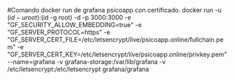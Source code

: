 #Comando docker run de grafana psicoapp con certificado.
docker run -u $(id -u root):$(id -g root) -d -p 3000:3000 -e "GF_SECURITY_ALLOW_EMBEDDING=true" -e "GF_SERVER_PROTOCOL=https" -e "GF_SERVER_CERT_FILE=/etc/letsencrypt/live/psicoapp.online/fullchain.pem" -e "GF_SERVER_CERT_KEY=/etc/letsencrypt/live/psicoapp.online/privkey.pem" --name=grafana -v grafana-storage:/var/lib/grafana -v /etc/letsencrypt:/etc/letsencrypt grafana/grafana